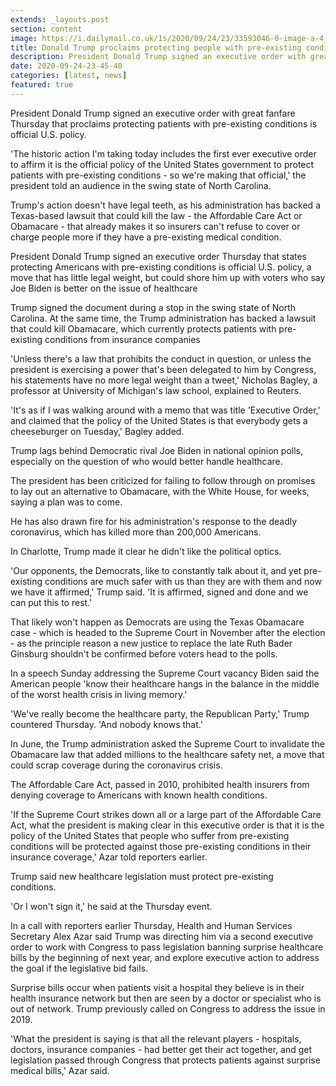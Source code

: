 ```yaml
---
extends: _layouts.post
section: content
image: https://i.dailymail.co.uk/1s/2020/09/24/23/33593046-0-image-a-4_1600986858362.jpg 
title: Donald Trump proclaims protecting people with pre-existing conditions is now official U.S. policy 
description: President Donald Trump signed an executive order with great fanfare Thursday that proclaims protecting patients with pre-existing conditions is official U.S. policy. 
date: 2020-09-24-23-45-40 
categories: [latest, news] 
featured: true 
--- 
```

President Donald Trump signed an executive order with great fanfare Thursday that proclaims protecting patients with pre-existing conditions is official U.S. policy. 

'The historic action I'm taking today includes the first ever executive order to affirm it is the official policy of the United States government to protect patients with pre-existing conditions - so we're making that official,' the president told an audience in the swing state of North Carolina. 

Trump's action doesn't have legal teeth, as his administration has backed a Texas-based lawsuit that could kill the law - the Affordable Care Act or Obamacare - that already makes it so insurers can't refuse to cover or charge people more if they have a pre-existing medical condition. 

President Donald Trump signed an executive order Thursday that states protecting Americans with pre-existing conditions is official U.S. policy, a move that has little legal weight, but could shore him up with voters who say Joe Biden is better on the issue of healthcare

Trump signed the document during a stop in the swing state of North Carolina. At the same time, the Trump administration has backed a lawsuit that could kill Obamacare, which currently protects patients with pre-existing conditions from insurance companies 

'Unless there's a law that prohibits the conduct in question, or unless the president is exercising a power that's been delegated to him by Congress, his statements have no more legal weight than a tweet,' Nicholas Bagley, a professor at University of Michigan's law school, explained to Reuters. 

'It's as if I was walking around with a memo that was title 'Executive Order,' and claimed that the policy of the United States is that everybody gets a cheeseburger on Tuesday,' Bagley added.    

Trump lags behind Democratic rival Joe Biden in national opinion polls, especially on the question of who would better handle healthcare. 

The president has been criticized for failing to follow through on promises to lay out an alternative to Obamacare, with the White House, for weeks, saying a plan was to come. 

He has also drawn fire for his administration's response to the deadly coronavirus, which has killed more than 200,000 Americans. 

In Charlotte, Trump made it clear he didn't like the political optics.  

'Our opponents, the Democrats, like to constantly talk about it, and yet pre-existing conditions are much safer with us than they are with them and now we have it affirmed,' Trump said. 'It is affirmed, signed and done and we can put this to rest.' 

That likely won't happen as Democrats are using the Texas Obamacare case - which is headed to the Supreme Court in November after the election - as the principle reason a new justice to replace the late Ruth Bader Ginsburg shouldn't be confirmed before voters head to the polls.

In a speech Sunday addressing the Supreme Court vacancy Biden said the American people 'know their healthcare hangs in the balance in the middle of the worst health crisis in living memory.' 

'We've really become the healthcare party, the Republican Party,' Trump countered Thursday. 'And nobody knows that.'   

In June, the Trump administration asked the Supreme Court to invalidate the Obamacare law that added millions to the healthcare safety net, a move that could scrap coverage during the coronavirus crisis.

The Affordable Care Act, passed in 2010, prohibited health insurers from denying coverage to Americans with known health conditions.

'If the Supreme Court strikes down all or a large part of the Affordable Care Act, what the president is making clear in this executive order is that it is the policy of the United States that people who suffer from pre-existing conditions will be protected against those pre-existing conditions in their insurance coverage,' Azar told reporters earlier.  

Trump said new healthcare legislation must protect pre-existing conditions.   

'Or I won't sign it,' he said at the Thursday event.               

In a call with reporters earlier Thursday, Health and Human Services Secretary Alex Azar said Trump was directing him via a second executive order to work with Congress to pass legislation banning surprise healthcare bills by the beginning of next year, and explore executive action to address the goal if the legislative bid fails. 

Surprise bills occur when patients visit a hospital they believe is in their health insurance network but then are seen by a doctor or specialist who is out of network. Trump previously called on Congress to address the issue in 2019. 

'What the president is saying is that all the relevant players - hospitals, doctors, insurance companies - had better get their act together, and get legislation passed through Congress that protects patients against surprise medical bills,' Azar said. 

